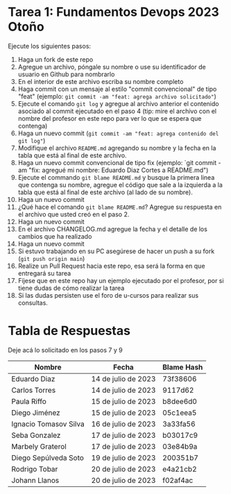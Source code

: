 # Tarea 1: Fundamentos Devops 2023 Otoño

Ejecute los siguientes pasos:

1. Haga un fork de este repo
2. Agregue un archivo, póngale su nombre o use su identificador de usuario en Github para nombrarlo
3. En el interior de este archivo escriba su nombre completo
4. Haga commit con un mensaje al estilo "commit convencional" de tipo "feat" (ejemplo: `git commit -am "feat: agrega archivo solicitado"`)
5. Ejecute el comando `git log` y agregue al archivo anterior el contenido asociado al commit ejecutado en el paso 4 (tip: mire el archivo con el nombre del profesor en este repo para ver lo que se espera que contenga)
6. Haga un nuevo commit (`git commit -am "feat: agrega contenido del git log"`)
7. Modifique el archivo `README.md` agregando su nombre y la fecha en la tabla que está al final de este archivo.
8. Haga un nuevo commit convencional de tipo fix (ejemplo: `git commit -am "fix: agregué mi nombre: Eduardo Diaz Cortes a README.md")
9. Ejecute el commando `git blame README.md` y busque la primera linea que contenga su nombre, agregue el código que sale a la izquierda a la tabla que está al final de este archivo (al lado de su nombre).
10. Haga un nuevo commit
11. ¿Qué hace el comando `git blame README.md`? Agregue su respuesta en el archivo que usted creó en el paso 2.
12. Haga un nuevo commit
13. En el archivo CHANGELOG.md agregue la fecha y el detalle de los cambios que ha realizado
14. Haga un nuevo commit
15. Si estuvo trabajando en su PC asegúrese de hacer un push a su fork (`git push origin main`)
16. Realize un Pull Request hacia este repo, esa será la forma en que entregará su tarea
17. Fíjese que en este repo hay un ejemplo ejecutado por el profesor, por si tiene dudas de cómo realizar la tarea
18. Si las dudas persisten use el foro de u-cursos para realizar sus consultas.

# Tabla de Respuestas

Deje acá lo solicitado en los pasos 7 y 9

| Nombre        | Fecha               | Blame Hash |
| ------------- | ------------------- | ---------- |
| Eduardo Diaz  | 14 de julio de 2023 | 73f38606   |
|Carlos Torres|14 de julio de 2023|9117d62|
|Paula Riffo|15 de julio de 2023|b8dee6d0|
| Diego Jiménez | 15 de julio de 2023 | 05c1eea5   |
|Ignacio Tomasov Silva|16 de julio de 2023|3a33fa56|
|Seba Gonzalez|17 de julio de 2023|b03017c9|
|Marbely Graterol|17 de julio de 2023|03e84b9a|
|Diego Sepúlveda Soto|19 de julio de 2023|200351b7|
|Rodrigo Tobar|20 de julio de 2023|e4a21cb2|
|Johann Llanos|20 de julio de 2023|f02af4ac|
